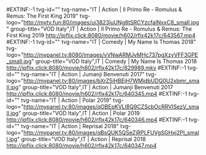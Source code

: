 #EXTINF:-1 tvg-id="" tvg-name="IT | Action | Il Primo Re - Romulus & Remus: The First King 2019" tvg-logo="http://mytv.fun:80/images/ui3823juUNg8tSRCYzcfaINxxC8_small.jpg" group-title="VOD Italy",IT | Action | Il Primo Re - Romulus & Remus: The First King 2019
http://ipflix.click:8080/movie/h602/rflx42k17c/643567.mp4
#EXTINF:-1 tvg-id="" tvg-name="IT | Comedy | My Name Is Thomas 2018" tvg-logo="http://mypanel.tv:8080/images/vVNwARMJvMHc737pgXzyVFF3GPE_small.jpg" group-title="VOD Italy",IT | Comedy | My Name Is Thomas 2018
http://ipflix.click:8080/movie/h602/rflx42k17c/629989.mkv
#EXTINF:-1 tvg-id="" tvg-name="IT | Action | Jumanji Benvenuti 2017" tvg-logo="http://mypanel.tv:80/images/bXrZ5iHBEjH7WMidbUDQ0U2xbmr_small.jpg" group-title="VOD Italy",IT | Action | Jumanji Benvenuti 2017
http://ipflix.click:8080/movie/h602/rflx42k17c/640345.mp4
#EXTINF:-1 tvg-id="" tvg-name="IT | Action | Polar 2019" tvg-logo="http://mypanel.tv:80/images/qOBEpKVLl8Q9CZScbOcRRVISezV_small.jpg" group-title="VOD Italy",IT | Action | Polar 2019
http://ipflix.click:8080/movie/h602/rflx42k17c/640346.mp4
#EXTINF:-1 tvg-id="" tvg-name="IT | Action | Reprisal 2018" tvg-logo="http://mypanel.tv:80/images/qBsQUK5QSeZjRPLFUVgSGHxj2PI_small.jpg" group-title="VOD Italy",IT | Action | Reprisal 2018
http://ipflix.click:8080/movie/h602/rflx42k17c/640347.mp4
